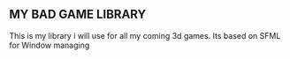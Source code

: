 ## MY BAD GAME LIBRARY

This is my library i will use for all my coming 3d games. Its based on SFML for Window managing